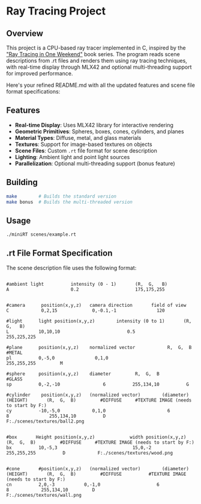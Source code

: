 
# Ray Tracing Project

## Overview
This project is a CPU-based ray tracer implemented in C, inspired by the ["Ray Tracing in One Weekend"](https://raytracing.github.io/books/RayTracingInOneWeekend.html) book series. The program reads scene descriptions from .rt files and renders them using ray tracing techniques, with real-time display through MLX42 and optional multi-threading support for improved performance.


Here's your refined README.md with all the updated features and scene file format specifications:

## Features


- **Real-time Display**: Uses MLX42 library for interactive rendering
- **Geometric Primitives**: Spheres, boxes, cones, cylinders, and planes
- **Material Types**: Diffuse, metal, and glass materials
- **Textures**: Support for image-based textures on objects
- **Scene Files**: Custom `.rt` file format for scene description
- **Lighting**: Ambient light and point light sources
- **Parallelization**: Optional multi-threading support (bonus feature)

## Building
```bash
make        # Builds the standard version
make bonus  # Builds the multi-threaded version
```

## Usage
```bash
./miniRT scenes/example.rt
```

## .rt File Format Specification
The scene description file uses the following format:


```

#ambient light          intensity (0 - 1)       (R,  G,   B)
A                       0.2                     175,175,255


#camera      position(x,y,z)   camera direction       field of view
C            0,2,15             0,-0.1,-1               120

#light      light position(x,y,z)        intensity (0 to 1)       (R,  G,   B)
L           10,10,10                         0.5                     255,225,225

#plane      position(x,y,z)    normalized vector            R,  G,  B         #METAL
pl          0,-5,0               0,1,0                       255,255,255         M

#sphere     position(x,y,z)    diameter         R,  G,  B         #GLASS   
sp          0,-2,-10                6          255,134,10          G           

#cylinder    position(x,y,z)   (normalized vector)        (diameter)  (HEIGHT)       (R,  G,  B)         #DIFFUSE     #TEXTURE IMAGE (needs to start by F:)
cy          -10,-5,0            0,1,0                       6           8               255,134,10          D           F:./scenes/textures/ball2.png


#box       Height position(x,y,z)             width position(x,y,z)       (R,  G,  B)         #DIFFUSE     #TEXTURE IMAGE (needs to start by F:)
bx          10,-5,3                            15,0,-2                     255,255,255          D            F:./scenes/textures/wood.png


#cone       #position(x,y,z)   (normalized vector)        (diameter)  (HEIGHT)       (R,  G,  B)         #DIFFUSE          #TEXTURE IMAGE (needs to start by F:)
cn          2,0,-3           0,-1,0                     6               8            255,134,10         D                   F:./scenes/textures/wall.png


```